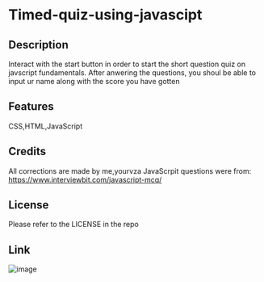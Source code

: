 # Timed-quiz-using-javascipt

## Description
Interact with the start button in order to start the short question quiz on javscript fundamentals. After anwering the questions, you shoul be able to input ur name along with the score you have gotten

## Features
CSS,HTML,JavaScript

## Credits
All corrections are made by me,yourvza
JavaScrpit questions were from: https://www.interviewbit.com/javascript-mcq/

## License 
Please refer to the LICENSE in the repo

## Link
![image](https://github.com/yourvza/Timed-quiz-using-javascipt/assets/155742735/530daa6b-392f-4c1e-9c88-19d6193f4eca)





